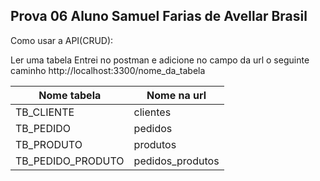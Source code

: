 Prova 06
Aluno Samuel Farias de Avellar Brasil
-------------------------------------------
Como usar a API(CRUD):

Ler uma tabela
Entrei no postman e adicione no campo da url o seguinte caminho
<a>http://localhost:3300/nome_da_tabela</a>

| Nome tabela | Nome na url |
| ------------- | ------------- |
| TB_CLIENTE  | clientes  |
| TB_PEDIDO | pedidos  |
| TB_PRODUTO | produtos  |
| TB_PEDIDO_PRODUTO | pedidos_produtos |